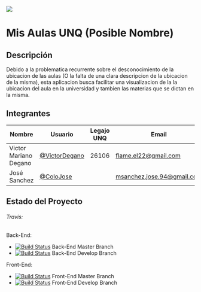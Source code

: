 ![](http://)

# Mis Aulas UNQ (Posible Nombre)

## Descripción
Debido a la problematica recurrente sobre el desconocimiento de la ubicacion de las aulas (O la falta de una clara descripcion de la ubicacion de la misma), esta aplicacion busca facilitar una visualizacion de la la ubicacion del aula en la universidad y tambien las materias que se dictan en la misma.

## Integrantes

   Nombre            |						Usuario						| Legajo UNQ |							Email
---------------------|--------------------------------------------------|------------|----------------------------------------------------------
Victor Mariano Degano|[@VictorDegano](https://github.com/VictorDegano)  |    26106   | [flame.el22@gmail.com](mailto:flame.el22@gmail.com)
José Sanchez         |[@ColoJose](https://github.com/ColoJose)          |       | [msanchez.jose.94@gmail.com](mailto:msanchez.jose.94@gmail.com)

## Estado del Proyecto

###### Travis:

Back-End:
- [![Build Status](https://travis-ci.com/ColoJose/backend-tip)](https://travis-ci.com/ColoJose/backend-tip) Back-End Master Branch
- [![Build Status](https://travis-ci.com/ColoJose/backend-tip)](https://travis-ci.com/ColoJose/backend-tip) Back-End Develop Branch

Front-End:
- [![Build Status](https://travis-ci.com/ColoJose/frontend-tip)](https://travis-ci.com/ColoJose/frontend-tip) Front-End Master Branch
- [![Build Status](https://travis-ci.com/ColoJose/frontend-tip)](https://travis-ci.com/ColoJose/frontend-tip) Front-End Develop Branch
